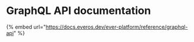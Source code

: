 # GraphQL API documentation

{% embed url="https://docs.everos.dev/ever-platform/reference/graphql-api" %}
